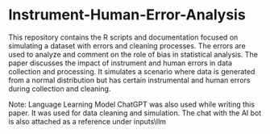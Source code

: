 # Instrument-Human-Error-Analysis
This repository contains the R scripts and documentation focused on simulating a dataset with errors and cleaning processes. The errors are used to analyze and comment on the role of bias in statistical analysis. The paper discusses the impact of instrument and human errors in data collection and processing. It simulates a scenario where data is generated from a normal distribution but has certain instrumental and human errors during collection and cleaning. 

Note: Language Learning Model ChatGPT was also used while writing this paper. It was used for data cleaning and simulation. The chat with the AI bot is also attached as a reference under inputs\llm
